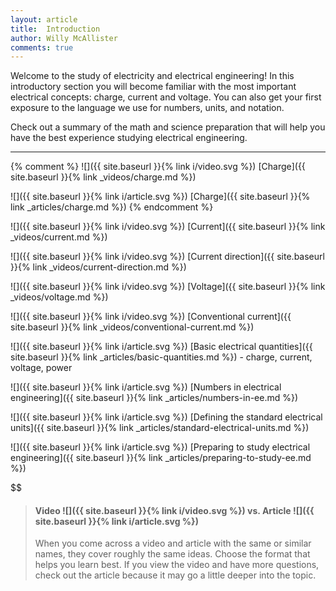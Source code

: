 ```yaml
---
layout: article
title:  Introduction
author: Willy McAllister
comments: true
---
```


Welcome to the study of electricity and electrical engineering! In this introductory section you will become familiar with the most important electrical concepts: charge, current and voltage. You can also get your first exposure to the language we use for numbers, units, and notation. 

Check out a summary of the math and science preparation that will help you have the best experience studying electrical engineering.

----

{% comment %}
![]({{ site.baseurl }}{% link i/video.svg %}) [Charge]({{ site.baseurl }}{% link _videos/charge.md %})

![]({{ site.baseurl }}{% link i/article.svg %}) [Charge]({{ site.baseurl }}{% link _articles/charge.md %})
{% endcomment %}

![]({{ site.baseurl }}{% link i/video.svg %}) [Current]({{ site.baseurl }}{% link _videos/current.md %})

![]({{ site.baseurl }}{% link i/video.svg %}) [Current direction]({{ site.baseurl }}{% link _videos/current-direction.md %})

![]({{ site.baseurl }}{% link i/video.svg %}) [Voltage]({{ site.baseurl }}{% link _videos/voltage.md %})

![]({{ site.baseurl }}{% link i/video.svg %}) [Conventional current]({{ site.baseurl }}{% link _videos/conventional-current.md %})

![]({{ site.baseurl }}{% link i/article.svg %}) [Basic electrical quantities]({{ site.baseurl }}{% link _articles/basic-quantities.md %}) - charge, current, voltage, power

![]({{ site.baseurl }}{% link i/article.svg %}) [Numbers in electrical engineering]({{ site.baseurl }}{% link _articles/numbers-in-ee.md %})

![]({{ site.baseurl }}{% link i/article.svg %}) [Defining the standard electrical units]({{ site.baseurl }}{% link _articles/standard-electrical-units.md %})

![]({{ site.baseurl }}{% link i/article.svg %}) [Preparing to study electrical engineering]({{ site.baseurl }}{% link _articles/preparing-to-study-ee.md %})

$$

> #### Video ![]({{ site.baseurl }}{% link i/video.svg %}) vs. Article ![]({{ site.baseurl }}{% link i/article.svg %}) 
>
> When you come across a video and article with the same or similar names, they cover roughly the same ideas. Choose the format that helps you learn best. If you view the video and have more questions, check out the article because it may go a little deeper into the topic.
